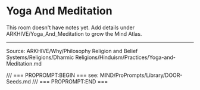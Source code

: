 # Yoga And Meditation

This room doesn't have notes yet. Add details under ARKHIVE/Yoga_And_Meditation to grow the Mind Atlas.

---
Source: ARKHIVE/Why/Philosophy Religion and Belief Systems/Religions/Dharmic Religions/Hinduism/Practices/Yoga-and-Meditation.md

/// === PROPROMPT:BEGIN ===
see: MIND/ProPrompts/Library/DOOR-Seeds.md
/// === PROPROMPT:END ===
